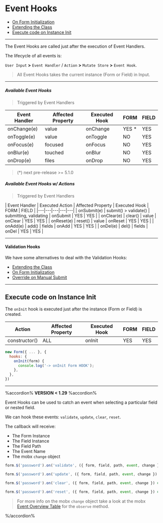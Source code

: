 # Event Hooks

* [On Form Initialization](event-hooks/constructor.md)
* [Extending the Class](event-hooks/extending.md)
* [Execute code on Instance Init](event-hooks.md#execute-code-on-instance-init)

---

The Event Hooks are called just after the execution of Event Handlers.

The lifecycle of all events is:

`User Input` **>** `Event Handler` / `Action` **>** `Mutate Store` **>** `Event Hook`.

> All Event Hooks takes the current instance (Form or Field) in Input.

---

##### Available Event Hooks
> Triggered by Event Handlers

| Event Handler | Affected Property | Executed Hook | FORM | FIELD |
|---|---|---|---|---|
| onChange(e) | value | onChange | YES * | YES |
| onToggle(e) | value | onToggle | NO | YES |
| onFocus(e) | focused | onFocus | NO | YES |
| onBlur(e) | touched | onBlur | NO | YES |
| onDrop(e) | files | onDrop | NO | YES |

> (*) next pre-release >= 5.1.0

##### Available Event Hooks w/ Actions
> Triggered by Event Handlers

| Event Handler | Executed Action | Affected Property | Executed Hook | FORM | FIELD |
|---|---|---|---|---|
| onSubmit(e) | submit() > validate() | submitting, validating | onSubmit | YES | YES |
| onClear(e) | clear() | value | onClear | YES | YES |
| onReset(e) | reset() | value | onReset | YES | YES |
| onAdd(e) | add() | fields | onAdd | YES | YES |
| onDel(e) | del() | fields | onDel | YES | YES |

---

#### Validation Hooks

We have some alternatives to deal with the Validation Hooks:

  * [Extending the Class](validation-hooks/extending.md)
  * [On Form Initialization](validation-hooks/constructor.md)
  * [Override on Manual Submit](validation-hooks/override.md)

---

## Execute code on Instance Init

The `onInit` hook is executed just after the instance (Form or Field) is created.

| Action | Affected Property | Executed Hook | FORM | FIELD |
|---|---|---|---|---|
| constructor() | ALL | onInit | YES | YES |

```javascript
new Form({ ... }, {
  hooks: {
    onInit(form) {
      console.log('-> onInit Form HOOK');
    },
  },
})
```

---

%accordion% **VERSION < 1.29** %accordion%

Event Hooks can be used to catch an event when selecting a particular field or nested field.

We can hook these events: `validate`, `update`, `clear`, `reset`.

The callback will receive:

* The Form Instance
* The Field Instance
* The Field Path
* The Event Name
* The mobx `change` object

```javascript
form.$('password').on('validate', ({ form, field, path, event, change }) => { ... });
```

```javascript
form.$('password').on('update', ({ form, field, path, event, change }) => { ... });
```

```javascript
form.$('password').on('clear', ({ form, field, path, event, change }) => { ... });
```

```javascript
form.$('password').on('reset', ({ form, field, path, event, change }) => { ... });
```

> For more info on the mobx `change` object take a look at the mobx [Event Overview Table](http://mobxjs.github.io/mobx/refguide/observe.html) for the `observe` method.

%/accordion%

